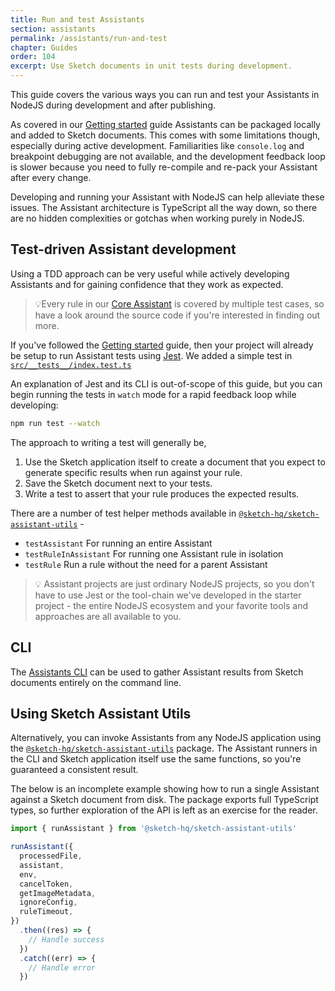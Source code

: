 ```yaml
---
title: Run and test Assistants
section: assistants
permalink: /assistants/run-and-test
chapter: Guides
order: 104
excerpt: Use Sketch documents in unit tests during development.
---
```


This guide covers the various ways you can run and test your Assistants in NodeJS during development and after publishing.

As covered in our [Getting started](/assistants/getting-started) guide Assistants can be packaged locally and added to Sketch documents. This comes with some limitations though, especially during active development. Familiarities like `console.log` and breakpoint debugging are not available, and the development feedback loop is slower because you need to fully re-compile and re-pack your Assistant after every change.

Developing and running your Assistant with NodeJS can help alleviate these issues. The Assistant architecture is TypeScript all the way down, so there are no hidden complexities or gotchas when working purely in NodeJS.

## Test-driven Assistant development

Using a TDD approach can be very useful while actively developing Assistants and for gaining confidence that they work as expected.

> 💡Every rule in our [Core Assistant](https://github.com/sketch-hq/sketch-assistants/tree/main/assistants/core) is covered by multiple test cases, so have a look around the source code if you're interested in finding out more.

If you've followed the [Getting started](/assistants/getting-started) guide, then your project will already be setup to run Assistant tests using [Jest](https://jestjs.io). We added a simple test in [`src/__tests__/index.test.ts`](https://github.com/sketch-hq/sketch-assistant-template/blob/main/src/__tests__/index.test.ts)

An explanation of Jest and its CLI is out-of-scope of this guide, but you can begin running the tests in `watch` mode for a rapid feedback loop while developing:

```sh
npm run test --watch
```

The approach to writing a test will generally be,

1. Use the Sketch application itself to create a document that you expect to generate specific results when run against your rule.
1. Save the Sketch document next to your tests.
1. Write a test to assert that your rule produces the expected results.

There are a number of test helper methods available in [`@sketch-hq/sketch-assistant-utils`](https://github.com/sketch-hq/sketch-assistants/tree/main/packages/utils) -

- `testAssistant` For running an entire Assistant
- `testRuleInAssistant` For running one Assistant rule in isolation
- `testRule` Run a rule without the need for a parent Assistant

> 💡 Assistant projects are just ordinary NodeJS projects, so you don't have to use Jest or the tool-chain we've developed in the starter project - the entire NodeJS ecosystem and your favorite tools and approaches are all available to you.

## CLI

The [Assistants CLI](/assistants/cli) can be used to gather Assistant results from Sketch documents entirely on the command line.

## Using Sketch Assistant Utils

Alternatively, you can invoke Assistants from any NodeJS application using the [`@sketch-hq/sketch-assistant-utils`](https://github.com/sketch-hq/sketch-assistants/tree/main/packages/utils) package. The Assistant runners in the CLI and Sketch application itself use the same functions, so you're guaranteed a consistent result.

The below is an incomplete example showing how to run a single Assistant against a Sketch document from disk. The package exports full TypeScript types, so further exploration of the API is left as an exercise for the reader.

```typescript
import { runAssistant } from '@sketch-hq/sketch-assistant-utils'

runAssistant({
  processedFile,
  assistant,
  env,
  cancelToken,
  getImageMetadata,
  ignoreConfig,
  ruleTimeout,
})
  .then((res) => {
    // Handle success
  })
  .catch((err) => {
    // Handle error
  })
```
